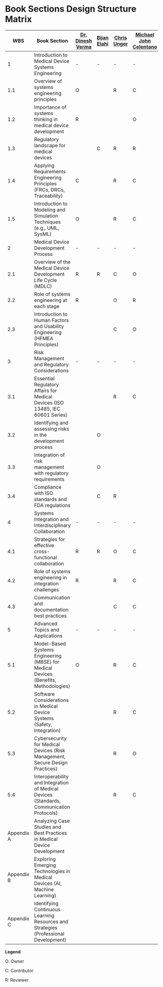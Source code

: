 # Book Sections Design Structure Matrix

| WBS        | Book Section                                                                             | [Dr. Dinesh Verma](mailto:dverma@stevens.edu) | [Bijan Elahi](mailto:bijan@medtechsafety.com) | [Chris Unger](mailto:christopher.unger@gmail.com) | [Michael John Celentano](mailto:mike.celentano@lilly.com) | [Esteban Solorzano](mailto:esteban.solorzano@gmail.com) | [Sandy Weininger](mailto:Sandy.Weininger@fda.hhs.gov) | Additional resources |
|--------|--------|--------|--------|--------|--------|--------|--------|--------|
| 1          | Introduction to Medical Device Systems Engineering                                       | \-                                            | \-                                            | \-                                                | \-                                                        | \-                                                      | \-                                                    | \-                   |
| 1.1        | Overview of systems engineering principles                                               | O                                             |                                               | R                                                 | C                                                         | C                                                       |                                                       |                      |
| 1.2        | Importance of systems thinking in medical device development                             | R                                             |                                               |                                                   | O                                                         | C                                                       | R                                                     |                      |
| 1.3        | Regulatory landscape for medical devices                                                 |                                               | C                                             | R                                                 | R                                                         | C                                                       | O                                                     |                      |
| 1.4        | Applying Requirements Engineering Principles (FRCs, DRCs, Traceability)                  | C                                             |                                               | R                                                 | C                                                         | O                                                       |                                                       |                      |
| 1.5        | Introduction to Modeling and Simulation Techniques (e.g., UML, SysML)                    | O                                             |                                               | R                                                 | C                                                         | C                                                       |                                                       |                      |
| 2          | Medical Device Development Process                                                       | \-                                            | \-                                            | \-                                                | \-                                                        | \-                                                      | \-                                                    | \-                   |
| 2.1        | Overview of the Medical Device Development Life Cycle (MDLC)                             | R                                             | R                                             | C                                                 | O                                                         | C                                                       |                                                       |                      |
| 2.2        | Role of systems engineering at each stage                                                | R                                             |                                               | O                                                 | R                                                         | C                                                       |                                                       |                      |
| 2.3        | Introduction to Human Factors and Usability Engineering (HFMEA Principles)               |                                               |                                               | C                                                 | O                                                         | C                                                       | R                                                     |                      |
| 3          | Risk Management and Regulatory Considerations                                            | \-                                            | \-                                            | \-                                                | \-                                                        | \-                                                      | \-                                                    | \-                   |
| 3.1        | Essential Regulatory Affairs for Medical Devices (ISO 13485, IEC 60601 Series)           |                                               |                                               | R                                                 | C                                                         |                                                         | X - Find RA SME                                       |                      |
| 3.2        | Identifying and assessing risks in the development process                               |                                               | O                                             |                                                   |                                                           |                                                         | C                                                     |                      |
| 3.3        | Integration of risk management with regulatory requirements                              |                                               | O                                             |                                                   |                                                           |                                                         |                                                       |                      |
| 3.4        | Compliance with ISO standards and FDA regulations                                        |                                               | C                                             | R                                                 |                                                           |                                                         | O                                                     |                      |
| 4          | Systems Integration and Interdisciplinary Collaboration                                  | \-                                            | \-                                            | \-                                                | \-                                                        | \-                                                      | \-                                                    | \-                   |
| 4.1        | Strategies for effective cross-functional collaboration                                  | R                                             | R                                             | O                                                 | C                                                         |                                                         |                                                       |                      |
| 4.2        | Role of systems engineering in integration challenges                                    | R                                             |                                               | R                                                 | C                                                         | O                                                       |                                                       |                      |
| 4.3        | Communication and documentation best practices                                           |                                               |                                               | C                                                 | C                                                         |                                                         | O                                                     |                      |
| 5          | Advanced Topics and Applications                                                         | \-                                            | \-                                            | \-                                                | \-                                                        | \-                                                      | \-                                                    | \-                   |
| 5.1        | Model-Based Systems Engineering (MBSE) for Medical Devices (Benefits, Methodologies)     | O                                             |                                               | R                                                 | C                                                         | C                                                       |                                                       |                      |
| 5.2        | Software Considerations in Medical Device Systems (Safety, Integration)                  |                                               |                                               | R                                                 | C                                                         | O                                                       |                                                       |                      |
| 5.3        | Cybersecurity for Medical Devices (Risk Management, Secure Design Practices)             |                                               |                                               | R                                                 | O                                                         | C                                                       |                                                       |                      |
| 5.4        | Interoperability and Integration of Medical Devices (Standards, Communication Protocols) |                                               |                                               | R                                                 | C                                                         | C                                                       | O                                                     |                      |
| Appendix A | Analyzing Case Studies and Best Practices in Medical Device Development                  |                                               |                                               |                                                   |                                                           |                                                         |                                                       |                      |
| Appendix B | Exploring Emerging Technologies in Medical Devices (AI, Machine Learning)                |                                               |                                               |                                                   |                                                           |                                                         |                                                       |                      |
| Appendix C | Identifying Continuous Learning Resources and Strategies (Professional Development)      |                                               |                                               |                                                   |                                                           |                                                         |                                                       |                      |

**Legend**

O: Owner

C: Contributor

R: Reviewer